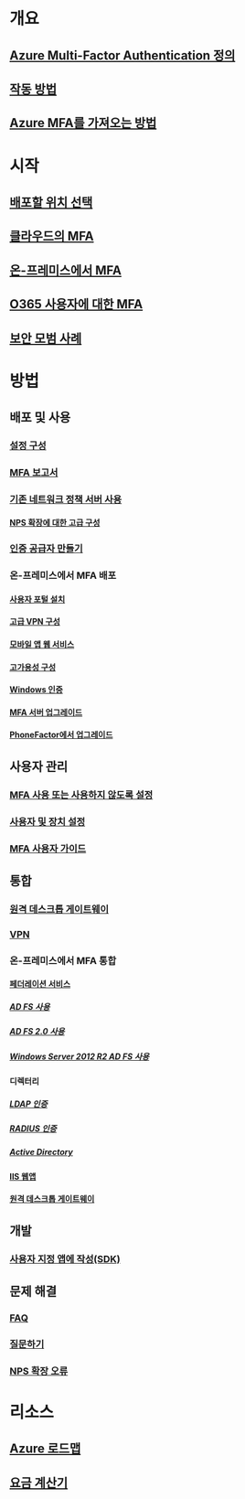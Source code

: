 # 개요
## [Azure Multi-Factor Authentication 정의](multi-factor-authentication.md)
## [작동 방법](multi-factor-authentication-how-it-works.md)
## [Azure MFA를 가져오는 방법](multi-factor-authentication-versions-plans.md)

# 시작
## [배포할 위치 선택](multi-factor-authentication-get-started.md)
## [클라우드의 MFA](multi-factor-authentication-get-started-cloud.md)
## [온-프레미스에서 MFA](multi-factor-authentication-get-started-server.md)
## [O365 사용자에 대한 MFA](https://support.office.com/article/Plan-for-multi-factor-authentication-for-Office-365-Deployments-043807b2-21db-4d5c-b430-c8a6dee0e6ba)
## [보안 모범 사례](multi-factor-authentication-security-best-practices.md)

# 방법
## 배포 및 사용
### [설정 구성](multi-factor-authentication-whats-next.md)
### [MFA 보고서](multi-factor-authentication-manage-reports.md)
### [기존 네트워크 정책 서버 사용](multi-factor-authentication-nps-extension.md)
#### [NPS 확장에 대한 고급 구성](nps-extension-advanced-configuration.md)
### [인증 공급자 만들기](multi-factor-authentication-get-started-auth-provider.md)
### 온-프레미스에서 MFA 배포
#### [사용자 포털 설치](multi-factor-authentication-get-started-portal.md)
#### [고급 VPN 구성](multi-factor-authentication-advanced-vpn-configurations.md)
#### [모바일 앱 웹 서비스](multi-factor-authentication-get-started-server-webservice.md)
#### [고가용성 구성](mfa-server-high-availability.md)
#### [Windows 인증](multi-factor-authentication-get-started-server-windows.md)
#### [MFA 서버 업그레이드](multi-factor-authentication-server-upgrade.md)
#### [PhoneFactor에서 업그레이드](multi-factor-authentication-get-started-server-upgrade.md)

## 사용자 관리
### [MFA 사용 또는 사용하지 않도록 설정](multi-factor-authentication-get-started-user-states.md)
### [사용자 및 장치 설정](multi-factor-authentication-manage-users-and-devices.md)
### [MFA 사용자 가이드](./end-user/multi-factor-authentication-end-user.md)

## 통합
### [원격 데스크톱 게이트웨이](nps-extension-remote-desktop-gateway.md)
### [VPN](nps-extension-vpn.md)
### 온-프레미스에서 MFA 통합
#### [페더레이션 서비스](multi-factor-authentication-get-started-adfs.md)
##### [AD FS 사용](multi-factor-authentication-get-started-adfs-cloud.md)
##### [AD FS 2.0 사용](multi-factor-authentication-get-started-adfs-adfs2.md)
##### [Windows Server 2012 R2 AD FS 사용](multi-factor-authentication-get-started-adfs-w2k12.md)
#### 디렉터리
##### [LDAP 인증](multi-factor-authentication-get-started-server-ldap.md)
##### [RADIUS 인증](multi-factor-authentication-get-started-server-radius.md)
##### [Active Directory](multi-factor-authentication-get-started-server-dirint.md)
#### [IIS 웹앱](multi-factor-authentication-get-started-server-iis.md)
#### [원격 데스크톱 게이트웨이](multi-factor-authentication-get-started-server-rdg.md)

## 개발
### [사용자 지정 앱에 작성(SDK)](multi-factor-authentication-sdk.md)

## 문제 해결
### [FAQ](multi-factor-authentication-faq.md)
### [질문하기](https://social.msdn.microsoft.com/Forums/newthread?category=windowsazureplatform&forum=windowsazureactiveauthentication&prof=required)
### [NPS 확장 오류](multi-factor-authentication-nps-errors.md)

# 리소스
## [Azure 로드맵](https://azure.microsoft.com/roadmap/?category=security-identity)
## [요금 계산기](https://azure.microsoft.com/pricing/calculator/)
